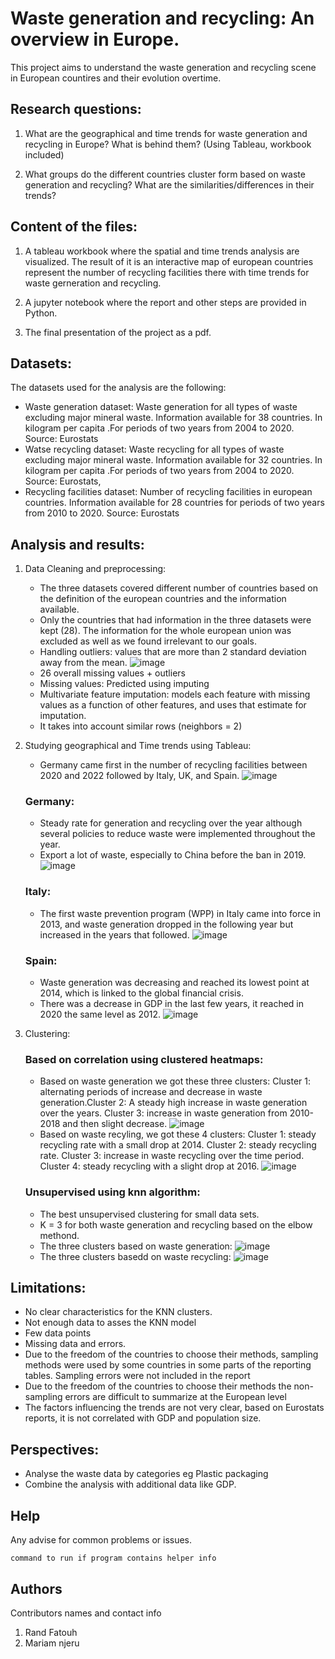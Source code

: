 # Waste generation and recycling: An overview in Europe.

This project aims to understand the waste generation and recycling scene in European countires and their evolution overtime.

## Research questions:


1.   What are the geographical and time trends for waste generation and recycling in Europe? What is behind them? (Using Tableau, workbook included)

2.   What groups do the different countries cluster form based on waste generation and recycling? What are the similarities/differences in their trends?

## Content of the files:
1.   A tableau workbook where the spatial and time trends analysis are visualized. The result of it is an interactive map of european countries represent the number of recycling facilities there with time trends for waste gerneration and recycling.

2.  A jupyter notebook where the report and other steps are provided in Python.
   
3.  The final presentation of the project as a pdf.

## Datasets:
The datasets used for the analysis are the following:

* Waste generation dataset: Waste generation for all types of waste excluding major mineral waste. Information available for 38 countries. In kilogram per capita .For periods of two years from 2004 to 2020. Source: Eurostats
* Watse recycling dataset: Waste recycling for all types of waste excluding major mineral waste. Information available for 32 countries. In kilogram per capita .For periods of two years from 2004 to 2020. Source: Eurostats,
* Recycling facilities dataset: Number of recycling facilities in european countries. Information available for 28 countries for periods of two years from 2010 to 2020. Source: Eurostats

## Analysis and results:
1. Data Cleaning and preprocessing:
   * The three datasets covered different number of countries based on the definition of the european countries and the information available.
   * Only the countries that had information in the three datasets were kept (28). The information for the whole european union was excluded as well as we found irrelevant to our goals.
   * Handling outliers: values that are more than 2 standard deviation away from the mean.
     ![image](https://github.com/RandFa/WasteGenerationandRecycling/assets/62840736/f0a74c5d-8ca0-4c98-a0b1-8a1802b449a8)
   * 26 overall missing values + outliers
   * Missing values: Predicted using imputing 
   * Multivariate feature imputation:  models each feature with missing values as a function of other features, and uses that estimate for imputation.
   * It takes into account similar rows (neighbors = 2)
3. Studying geographical and Time trends using Tableau:
   - Germany came first in the number of recycling facilities between 2020 and 2022 followed by Italy, UK, and Spain.
   ![image](https://github.com/RandFa/WasteGenerationandRecycling/assets/62840736/cf8a8285-e2e7-4c8a-aba9-78d3d8288999)
   ### Germany:
   * Steady rate for generation and recycling over the year although several policies to reduce waste were implemented throughout the year.
   * Export a lot of waste, especially to China before the ban in 2019.
     ![image](https://github.com/RandFa/WasteGenerationandRecycling/assets/62840736/54fbb3a5-3184-4196-8388-0f5d6303abf3)
   ### Italy:
   * The first waste prevention program (WPP) in Italy came into force in 2013, and waste generation dropped in the following year but increased in the years that followed.
     ![image](https://github.com/RandFa/WasteGenerationandRecycling/assets/62840736/26116baa-74eb-4b7f-ad35-25caa29cbf9a)
   ### Spain:
   * Waste generation was decreasing and reached its lowest point at 2014, which is linked to the global financial crisis. 
   * There was a decrease in GDP in the last few years, it reached in 2020 the same level as 2012.
     ![image](https://github.com/RandFa/WasteGenerationandRecycling/assets/62840736/eafa9634-b9f5-4080-ba17-532432001a0a)
3. Clustering:
   ###  Based on correlation using clustered  heatmaps:
      * Based on waste generation we got these three clusters: Cluster 1: alternating periods of increase and decrease in waste generation.Cluster 2: A steady high increase in waste generation over the years. Cluster 3:  increase in waste generation from 2010-2018 and then slight decrease.
         ![image](https://github.com/RandFa/WasteGenerationandRecycling/assets/62840736/c0fbb4ba-bf61-4ef9-a6eb-08873d73992b)
      * Based on waste recyling, we got these 4 clusters: Cluster 1: steady recycling rate with a small drop at 2014. Cluster 2: steady recycling rate. Cluster 3:  increase in waste recycling over the time period. Cluster 4: steady recycling with a slight drop at 2016.
           ![image](https://github.com/RandFa/WasteGenerationandRecycling/assets/62840736/37d0b2a7-4d2e-486e-94e2-8edbca0a374e)

   ###  Unsupervised using knn algorithm:
      * The best unsupervised clustering for small data sets.
      * K = 3 for both waste generation and recycling based on the elbow methond.
      * The three clusters based on waste generation:
        ![image](https://github.com/RandFa/WasteGenerationandRecycling/assets/62840736/833bb15c-5a02-4973-89d6-c8684e416828)
      * The three clusters basedd on waste recycling:
        ![image](https://github.com/RandFa/WasteGenerationandRecycling/assets/62840736/8016b3ca-e1c5-4b3f-acf1-35baabf04aa5)
## Limitations:
* No clear characteristics for the KNN clusters.
* Not enough data to asses the KNN model
* Few data points
* Missing data and errors.
* Due to the freedom of the countries to choose their methods, sampling methods were used by some countries in some parts of the reporting tables. Sampling errors were not included in the report
* Due to the freedom of the countries to choose their methods the non-sampling errors are difficult to summarize at the European level
* The factors influencing the trends are not very clear, based on Eurostats reports, it is not correlated with GDP and population size.
## Perspectives:
* Analyse the waste data by categories eg Plastic packaging
* Combine the analysis with additional data like GDP.
## Help

Any advise for common problems or issues.
```
command to run if program contains helper info
```

## Authors

Contributors names and contact info

1. Rand Fatouh 
2. Mariam njeru



